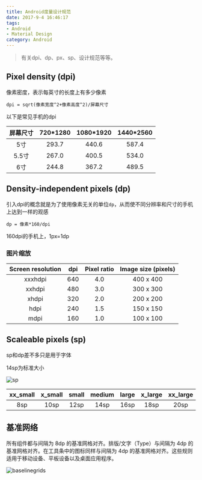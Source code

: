 ```yaml
---
title: Android度量设计规范
date: 2017-9-4 16:46:17
tags:
- Android
- Material Design
category: Android
---
```


> 有关dpi、dp、px、sp、设计规范等等。

<!--more-->
## Pixel density (dpi)

像素密度，表示每英寸的长度上有多少像素

`dpi = sqrt(像素宽度^2+像素高度^2)/屏幕尺寸`

以下是常见手机的dpi

|  屏幕尺寸 | 720*1280  | 1080*1920  |  1440*2560 |
| :------------: | :------------: | :------------: | :------------: |
| 5寸  | 293.7  |  440.6 |  587.4|
| 5.5寸  | 267.0  | 400.5  |  534.0 |
| 6寸 | 244.8  |  367.2 |  489.5 |

## Density-independent pixels (dp)

引入dpi的概念就是为了使用像素无关的单位`dp`，从而使不同分辨率和尺寸的手机上达到一样的观感

`dp = 像素*160/dpi`

160dpi的手机上，1px=1dp

### 图片缩放

|Screen resolution |dpi|Pixel ratio|Image size (pixels)|
| :------------: | :------------: |:------------: | :------------:|
|xxxhdpi|640|4.0|400 x 400|
|xxhdpi|480|3.0|300 x 300|
|xhdpi|320|2.0|200 x 200|
|hdpi|240|1.5|150 x 150|
|mdpi|160|1.0|100 x 100|

## Scaleable pixels (sp)

sp和dp差不多只是用于字体

14sp为标准大小

![sp](/images/20170904_sp.png)

|xx_small |x_small|small|medium|large|x_large|xx_large|xxx_large|
| :------------: | :------------:| :------------:| :------------:|:------------:|:------------:|:------------:|:------------:|
|8sp|10sp|12sp|14sp|16sp|18sp|20sp|22sp|

## 基准网络

所有组件都与间隔为 8dp 的基准网格对齐。排版/文字（Type）与间隔为 4dp 的基准网格对齐。在工具条中的图标同样与间隔为 4dp 的基准网格对齐。这些规则适用于移动设备、平板设备以及桌面应用程序。

![baselinegrids](/images/20170905_layout-metrics-baselinegrids.png)
